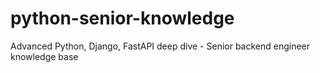 # python-senior-knowledge
Advanced Python, Django, FastAPI deep dive - Senior backend engineer knowledge base
